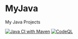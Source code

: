 # MyJava

My Java Projects

[![Java CI with Maven](https://github.com/MoonLord-LM/MyJava/actions/workflows/maven.yml/badge.svg)](https://github.com/MoonLord-LM/MyJava/actions/workflows/maven.yml) [![CodeQL](https://github.com/MoonLord-LM/MyJava/actions/workflows/codeql-analysis.yml/badge.svg)](https://github.com/MoonLord-LM/MyJava/actions/workflows/codeql-analysis.yml)

